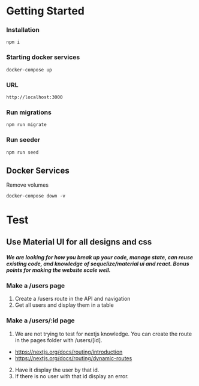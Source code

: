# Getting Started

### Installation

```
npm i
```

### Starting docker services

```
docker-compose up
```

### URL

```
http://localhost:3000
```

### Run migrations

```
npm run migrate
```

### Run seeder

```
npm run seed
```

## Docker Services

Remove volumes

```
docker-compose down -v
```

# Test

## Use Material UI for all designs and css

##### We are looking for how you break up your code, manage state, can reuse existing code, and knowledge of sequelize/material ui and react. Bonus points for making the website scale well.

### Make a /users page

1. Create a /users route in the API and navigation
2. Get all users and display them in a table

### Make a /users/:id page

1. We are not trying to test for nextjs knowledge. You can create the route in the pages folder with /users/[id].
- https://nextjs.org/docs/routing/introduction
- https://nextjs.org/docs/routing/dynamic-routes
2. Have it display the user by that id.
3. If there is no user with that id display an error.
